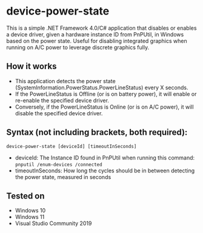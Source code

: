 ﻿# device-power-state

This is a simple .NET Framework 4.0/C# application that disables or enables a device driver, given a hardware instance ID from PnPUtil, in Windows based on the power state. Useful for disabling integrated graphics when running on A/C power to leverage discrete graphics fully.

## How it works
* This application detects the power state (SystemInformation.PowerStatus.PowerLineStatus) every X seconds.
* If the PowerLineStatus is Offline (or is on battery power), it will enable or re-enable the specified device driver.
* Conversely, if the PowerLineStatus is Online (or is on A/C power), it will disable the specified device driver.

## Syntax (not including brackets, both required):
`device-power-state [deviceId] [timeoutInSeconds]`
* deviceId: The Instance ID found in PnPUtil when running this command: `pnputil /enum-devices /connected`
* timeoutInSeconds: How long the cycles should be in between detecting the power state, measured in seconds

## Tested on
* Windows 10
* Windows 11
* Visual Studio Community 2019